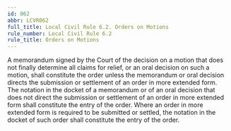 ```yaml
---
id: 062
abbr: LCVR062
full_title: Local Civil Rule 6.2. Orders on Motions
rule_number: Local Civil Rule 6.2
rule_title: Orders on Motions
---
```


A memorandum signed by the Court of the decision on a motion that does not finally
determine all claims for relief, or an oral decision on such a motion, shall constitute the order unless
the memorandum or oral decision directs the submission or settlement of an order in more
extended form. The notation in the docket of a memorandum or of an oral decision that does not
direct the submission or settlement of an order in more extended form shall constitute the entry of
the order. Where an order in more extended form is required to be submitted or settled, the
notation in the docket of such order shall constitute the entry of the order.